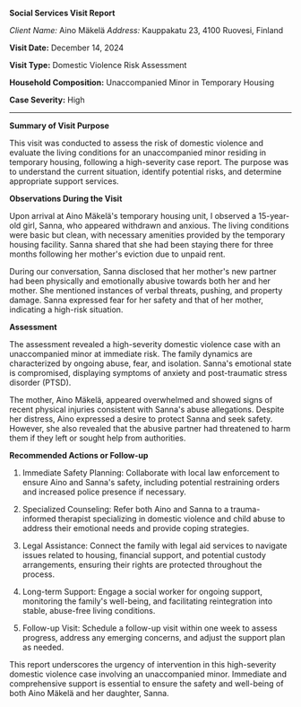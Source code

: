 **Social Services Visit Report**

*Client Name:* Aino Mäkelä
*Address:* Kauppakatu 23, 4100 Ruovesi, Finland

**Visit Date:** December 14, 2024

**Visit Type:** Domestic Violence Risk Assessment

**Household Composition:** Unaccompanied Minor in Temporary Housing

**Case Severity:** High

---

**Summary of Visit Purpose**

This visit was conducted to assess the risk of domestic violence and evaluate the living conditions for an unaccompanied minor residing in temporary housing, following a high-severity case report. The purpose was to understand the current situation, identify potential risks, and determine appropriate support services.

**Observations During the Visit**

Upon arrival at Aino Mäkelä's temporary housing unit, I observed a 15-year-old girl, Sanna, who appeared withdrawn and anxious. The living conditions were basic but clean, with necessary amenities provided by the temporary housing facility. Sanna shared that she had been staying there for three months following her mother's eviction due to unpaid rent.

During our conversation, Sanna disclosed that her mother's new partner had been physically and emotionally abusive towards both her and her mother. She mentioned instances of verbal threats, pushing, and property damage. Sanna expressed fear for her safety and that of her mother, indicating a high-risk situation.

**Assessment**

The assessment revealed a high-severity domestic violence case with an unaccompanied minor at immediate risk. The family dynamics are characterized by ongoing abuse, fear, and isolation. Sanna's emotional state is compromised, displaying symptoms of anxiety and post-traumatic stress disorder (PTSD).

The mother, Aino Mäkelä, appeared overwhelmed and showed signs of recent physical injuries consistent with Sanna's abuse allegations. Despite her distress, Aino expressed a desire to protect Sanna and seek safety. However, she also revealed that the abusive partner had threatened to harm them if they left or sought help from authorities.

**Recommended Actions or Follow-up**

1. Immediate Safety Planning: Collaborate with local law enforcement to ensure Aino and Sanna's safety, including potential restraining orders and increased police presence if necessary.
   
2. Specialized Counseling: Refer both Aino and Sanna to a trauma-informed therapist specializing in domestic violence and child abuse to address their emotional needs and provide coping strategies.

3. Legal Assistance: Connect the family with legal aid services to navigate issues related to housing, financial support, and potential custody arrangements, ensuring their rights are protected throughout the process.

4. Long-term Support: Engage a social worker for ongoing support, monitoring the family's well-being, and facilitating reintegration into stable, abuse-free living conditions.

5. Follow-up Visit: Schedule a follow-up visit within one week to assess progress, address any emerging concerns, and adjust the support plan as needed.

This report underscores the urgency of intervention in this high-severity domestic violence case involving an unaccompanied minor. Immediate and comprehensive support is essential to ensure the safety and well-being of both Aino Mäkelä and her daughter, Sanna.